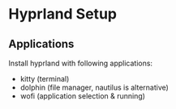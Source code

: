 # Hyprland Setup

## Applications
Install hyprland with following applications:
- kitty (terminal)
- dolphin (file manager, nautilus is alternative)
- wofi (application selection & running)
